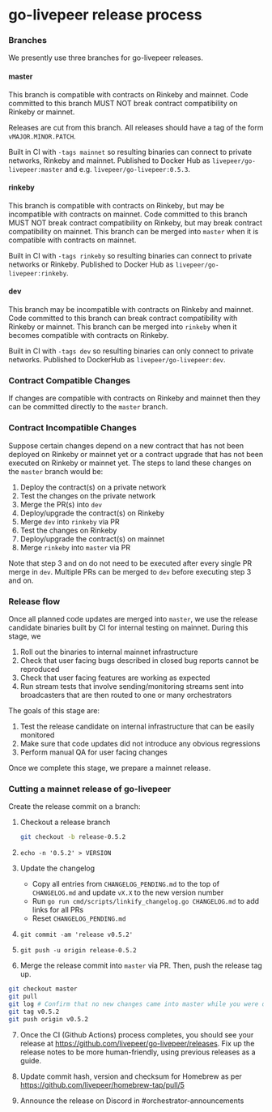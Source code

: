 # go-livepeer release process

### Branches

We presently use three branches for go-livepeer releases.

#### master

This branch is compatible with contracts on Rinkeby and mainnet. Code committed to this branch MUST NOT break contract compatibility on Rinkeby or mainnet.

Releases are cut from this branch. All releases should have a tag of the form `vMAJOR.MINOR.PATCH`.

Built in CI with `-tags mainnet` so resulting binaries can connect to private networks, Rinkeby and mainnet. Published to Docker Hub as `livepeer/go-livepeer:master` and e.g. `livepeer/go-livepeer:0.5.3`.

#### rinkeby

This branch is compatible with contracts on Rinkeby, but may be incompatible with contracts on mainnet. Code committed to this branch MUST NOT break contract compatibility on Rinkeby, but may break contract compatibility on mainnet. This branch can be merged into `master` when it is compatible with contracts on mainnet.

Built in CI with `-tags rinkeby` so resulting binaries can connect to private networks or Rinkeby. Published to Docker Hub as `livepeer/go-livepeer:rinkeby`.

#### dev 

This branch may be incompatible with contracts on Rinkeby and mainnet. Code committed to this branch can break contract compatibility with Rinkeby or mainnet. This branch can be merged into `rinkeby` when it becomes compatible with contracts on Rinkeby.

Built in CI with `-tags dev` so resulting binaries can only connect to private networks. Published to DockerHub as `livepeer/go-livepeer:dev`.

### Contract Compatible Changes

If changes are compatible with contracts on Rinkeby and mainnet then they can be committed directly to the `master` branch.

### Contract Incompatible Changes

Suppose certain changes depend on a new contract that has not been deployed on Rinkeby or mainnet yet or a contract upgrade that has not been executed on Rinkeby or mainnet yet. The steps to land these changes on the `master` branch would be:

1. Deploy the contract(s) on a private network
2. Test the changes on the private network
3. Merge the PR(s) into `dev`
4. Deploy/upgrade the contract(s) on Rinkeby
5. Merge `dev` into `rinkeby` via PR
6. Test the changes on Rinkeby
7. Deploy/upgrade the contract(s) on mainnet
8. Merge `rinkeby` into `master` via PR

Note that step 3 and on do not need to be executed after every single PR merge in `dev`. Multiple PRs can be merged to `dev` before executing step 3 and on. 

### Release flow

Once all planned code updates are merged into `master`, we use the release candidate binaries built by CI for internal testing on mainnet. During this stage, we

1. Roll out the binaries to internal mainnet infrastructure
2. Check that user facing bugs described in closed bug reports cannot be reproduced
3. Check that user facing features are working as expected
4. Run stream tests that involve sending/monitoring streams sent into broadcasters that are then routed to one or many orchestrators

The goals of this stage are:

1. Test the release candidate on internal infrastructure that can be easily monitored
2. Make sure that code updates did not introduce any obvious regressions
3. Perform manual QA for user facing changes

Once we complete this stage, we prepare a mainnet release.

### Cutting a mainnet release of go-livepeer

Create the release commit on a branch:

1. Checkout a release branch

    ```bash
    git checkout -b release-0.5.2
    ```

2. `echo -n '0.5.2' > VERSION`

3. Update the changelog

    - Copy all entries from `CHANGELOG_PENDING.md` to the top of `CHANGELOG.md` and update `vX.X` to the new version number
    - Run `go run cmd/scripts/linkify_changelog.go CHANGELOG.md` to add links for all PRs
    - Reset `CHANGELOG_PENDING.md`

4. `git commit -am 'release v0.5.2'`

5. `git push -u origin release-0.5.2`

6. Merge the release commit into `master` via PR. Then, push the release tag up.

```bash
git checkout master
git pull
git log # Confirm that no new changes came into master while you were doing the previous steps
git tag v0.5.2
git push origin v0.5.2
```

7. Once the CI (Github Actions) process completes, you should see your release at https://github.com/livepeer/go-livepeer/releases. Fix up the release notes to be more human-friendly, using previous releases as a guide.

8. Update commit hash, version and checksum for Homebrew as per https://github.com/livepeer/homebrew-tap/pull/5
9. Announce the release on Discord in #orchestrator-announcements
